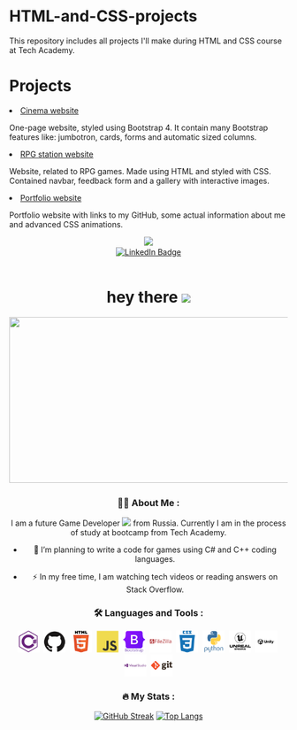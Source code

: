 # HTML-and-CSS-projects
This repository includes all projects I'll make during HTML and CSS course at Tech Academy.

<div>
<h1> Projects</h1>
<div>
<li> <a href="https://github.com/Kypok1995/HTML-and-CSS-projects/tree/main/bootstrap4_project" target="new"> Cinema website </a> </li>
<p> One-page website, styled using Bootstrap 4. It contain many Bootstrap features like: jumbotron, cards, forms and automatic sized columns.</p>
</div>

<div>
<li> <a href="https://github.com/Kypok1995/HTML-and-CSS-projects/tree/main/Website_project" target="new"> RPG station website </a> </li>
<p> Website, related to RPG games. Made using HTML and styled with CSS. Contained navbar, feedback form and a gallery with interactive images. </p>
</div>

<div>
<li> <a href="https://github.com/Kypok1995/HTML-and-CSS-projects/tree/main/Final_project_assigment" target="new"> Portfolio website </a> </li>
<p> Portfolio website with links to my GitHub, some actual information about me and advanced CSS animations. </p>
</div>
</div>



<div id="header" align="center">
  <img src="https://media.giphy.com/media/26tn33aiTi1jkl6H6/giphy.gif" width="200"/>
</div>

<div id="badges" align="center">
  <a href="https://www.linkedin.com/in/андрей-трубицын-4abb31238/?locale=en_US">
    <img src="https://img.shields.io/badge/LinkedIn-blue?style=for-the-badge&logo=linkedin&logoColor=white" alt="LinkedIn Badge"/>
  </a>
</div>
<div id="counter" align="center">
<img src="https://komarev.com/ghpvc/?username=Kypok1995&style=flat-square&color=blue" alt=""/>

<h1>
  hey there
  <img src="https://media.giphy.com/media/hvRJCLFzcasrR4ia7z/giphy.gif" width="30px"/>
</h1>

  <div align="center">
  <img src="https://media.giphy.com/media/dWesBcTLavkZuG35MI/giphy.gif" width="600" height="300"/>
</div>
  
  ### :woman_technologist: About Me :
  I am a future Game Developer <img src="https://media.giphy.com/media/WUlplcMpOCEmTGBtBW/giphy.gif" width="30"> from Russia. Currently I am in the process of study at bootcamp from Tech Academy.
  
  - :telescope: I’m planning to write a code for games using C# and C++ coding languages.

- :zap: In my free time, I am watching tech videos or reading answers on Stack Overflow.

### :hammer_and_wrench: Languages and Tools :
  <div>
  <img src="https://github.com/devicons/devicon/blob/master/icons/csharp/csharp-line.svg" title="CSharp" alt="CSharp" width="40" height="40"/>&nbsp;
  <img src="https://github.com/devicons/devicon/blob/master/icons/github/github-original.svg" title="GitHub" alt="GitHub" width="40" height="40"/>&nbsp;
  <img src="https://github.com/devicons/devicon/blob/master/icons/html5/html5-original-wordmark.svg" title="HTML5" alt="HTML5" width="40" height="40"/>&nbsp;
  <img src="https://github.com/devicons/devicon/blob/master/icons/javascript/javascript-original.svg" title="JavaScript" alt="JavaScript" width="40" height="40"/>&nbsp;
  <img src="https://github.com/devicons/devicon/blob/master/icons/bootstrap/bootstrap-original-wordmark.svg" title="Bootstrap" alt="Bootstrap" width="40" height="40"/>&nbsp;
  <img src="https://github.com/devicons/devicon/blob/master/icons/filezilla/filezilla-plain-wordmark.svg" title="FileZilla" alt="FileZilla" width="40" height="40"/>&nbsp;
  <img src="https://github.com/devicons/devicon/blob/master/icons/css3/css3-plain-wordmark.svg"  title="CSS3" alt="CSS" width="40" height="40"/>&nbsp;
  <img src="https://github.com/devicons/devicon/blob/master/icons/python/python-original-wordmark.svg" title="Python"  alt="Python" width="40" height="40"/>&nbsp;
  <img src="https://github.com/devicons/devicon/blob/master/icons/unrealengine/unrealengine-original-wordmark.svg" title="UnrealEngine"  alt="UnrealEngine" width="40" height="40"/>&nbsp;
  <img src="https://github.com/devicons/devicon/blob/master/icons/unity/unity-original-wordmark.svg" title="Unity" alt="Unity" width="40" height="40"/>&nbsp;
  <img src="https://github.com/devicons/devicon/blob/master/icons/visualstudio/visualstudio-plain-wordmark.svg" title="VisualStudio" alt="VisualStudio" width="40" height="40"/>&nbsp;
  <img src="https://github.com/devicons/devicon/blob/master/icons/git/git-original-wordmark.svg" title="Git" **alt="Git" width="40" height="40"/>
</div>
  
  ### :fire: My Stats :
  [![GitHub Streak](http://github-readme-streak-stats.herokuapp.com?user=Kypok1995&theme=dark&background=000000)](https://git.io/streak-stats)
 [![Top Langs](https://github-readme-stats.vercel.app/api/top-langs/?username=Kypok1995&layout=compact&theme=vision-friendly-dark)](https://github.com/anuraghazra/github-readme-stats) 



